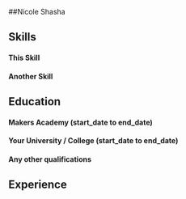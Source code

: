 ##Nicole Shasha

<!-- A sentence about who and what you are. Then a sentence about what you've achieved. And then a sentence about what you're looking for: what you would ideally be doing, with whom and in what environment. -->

## Skills

#### This Skill

<!-- Descriptive paragraph of how capable you are at this skill and, if relevant, how it has developed.

- Experience
- Achievements
- Evidence -->

#### Another Skill

<!-- Descriptive paragraph of how capable you are at this skill and, if relevant, how it has developed.

- I achieved A during my work at B (job, or otherwise)
- I contributed to the growth of X while doing Y (job, or otherwise)
- I built this, made this, broke this, fixed this, etc.
- A link to some on-line evidence (blogs, videos, articles, etc.) -->

## Education

#### Makers Academy (start_date to end_date)

<!-- - Curiosity and hungry passion for code
- Independent learner and problem-solver
- OOP, TDD, SOLID, MVC, DDD
- Software Craftsmanship
- Ruby, Rails, Javascript, Node.js, Angular.js
- Rspec, Jasmine, Mocha -->

#### Your University / College (start_date to end_date)

<!-- - Subject, any specialisms
- Grade
- Other cool stuff -->

#### Any other qualifications

## Experience

<!-- **Company Name** (start_date to end_date)    
*Your job title*  
**Company Name** (start_date to end_date)   
*Your job title*   -->
